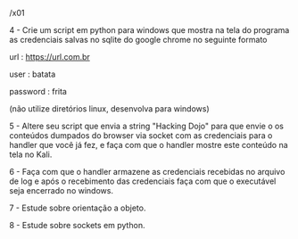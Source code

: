 /x01


4 - Crie um script em python para windows que mostra na tela do programa as credenciais salvas no sqlite do google chrome no seguinte formato

url : https://url.com.br

user : batata

password : frita

(não utilize diretórios linux, desenvolva para windows)

5 - Altere seu script que envia a string "Hacking Dojo" para que envie o os conteúdos dumpados do browser via socket com as credenciais para o handler que você já fez, e faça com que o handler mostre este conteúdo na tela no Kali.

6 - Faça com que o handler armazene as credenciais recebidas no arquivo de log e após o recebimento das credenciais faça com que o executável seja encerrado no windows.

7 - Estude sobre orientação a objeto.

8 - Estude sobre sockets em python.